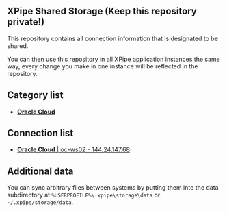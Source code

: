 ## XPipe Shared Storage (Keep this repository private!)

This repository contains all connection information that is designated to be shared.

You can then use this repository in all XPipe application instances the same way, every change you make in one instance will be reflected in the repository. 

## Category list

- [**Oracle Cloud**](categories/390817b1-f071-4d08-a6cf-0b4cc249733e)

## Connection list

- [**Oracle Cloud** | oc-ws02 - 144.24.147.68](stores/31383563-600c-4184-96a8-6f5e58256830)

## Additional data

You can sync arbitrary files between systems by putting them into the data subdirectory at `%USERPROFILE%\.xpipe\storage\data` or `~/.xpipe/storage/data`.
